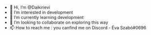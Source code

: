 - 👋 Hi, I’m @Daikirievi
- 👀 I’m interested in development
- 🌱 I’m currently learning development
- 💞️ I’m looking to collaborate on exploring this way
- 📫 How to reach me : you canfind me on Discord - Éva Szabó#0696

<!---
Daikirievi/Daikirievi is a ✨ special ✨ repository because its `README.md` (this file) appears on your GitHub profile.
You can click the Preview link to take a look at your changes.
--->
